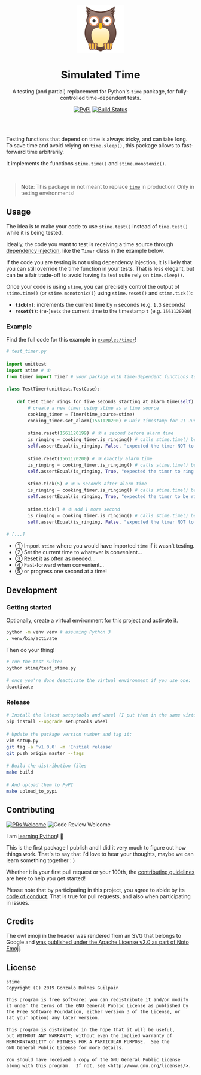 <p align='center'><img width="128" src='./vendor/noto-emoji-owl.png' alt="🦉 An owl emoji"/></p>
<h1 align='center'>Simulated Time</h1>

<p align="center">A testing (and partial) replacement for Python's <code>time</code> package, for fully-controlled time-dependent tests.</p>
<p align="center">
  <a href="https://pypi.org/project/stime"><img alt="PyPI" src="https://img.shields.io/pypi/v/stime.svg" /></a>
  <a href="https://travis-ci.org/gonzalo-bulnes/stime"><img alt="Build Status" src="https://travis-ci.org/gonzalo-bulnes/stime.svg?branch=master" /></a>
</p>

<br /><br />

Testing functions that depend on time is always tricky, and can take long. To save time and avoid relying on `time.sleep()`, this package allows to fast-forward time arbitrarily.

It implements the functions `stime.time()` and `stime.monotonic()`.

<br />

> **Note**: This package in not meant to replace [`time`][time] in production! Only in testing environments!

  [time]: https://docs.python.org/3/library/time.html

Usage
-----

The idea is to make your code to use `stime.test()` instead of `time.test()` while it is being tested.

Ideally, the code you want to test is receiving a time source through [dependency injection][di], like the `Timer` class in the example below.

  [di]: https://www.jamesshore.com/Blog/Dependency-Injection-Demystified.html

If the code you are testing is not using dependency injection, it is likely that you can still override the time function in your tests. That is less elegant, but can be a fair trade-off to avoid having its test suite rely on `time.sleep()`.

Once your code is using `stime`, you can precisely control the output of `stime.time()` (or `stime.monotonic()`) using `stime.reset()` and `stime.tick()`:

- **`tick(n)`**: increments the current time by `n` seconds (e.g. `1.3` seconds)
- **`reset(t)`**: (re-)sets the current time to the timestamp `t` (e.g. `1561120200`)

### Example

Find the full code for this example in [`examples/timer`](./examples/timer)!

```python
# test_timer.py

import unittest
import stime # ①
from timer import Timer # your package with time-dependent functions to be tested

class TestTimer(unittest.TestCase):

    def test_timer_rings_for_five_seconds_starting_at_alarm_time(self):
        # create a new timer using stime as a time source
        cooking_timer = Timer(time_source=stime)
        cooking_timer.set_alarm(1561120200) # Unix timestamp for 21 June 2019 around noon

        stime.reset(1561120199) # ② a second before alarm time
        is_ringing = cooking_timer.is_ringing() # calls stime.time() because it is the timer time_source
        self.assertEqual(is_ringing, False, "expected the timer NOT to ring before alarm time")

        stime.reset(1561120200) # ③ exactly alarm time
        is_ringing = cooking_timer.is_ringing() # calls stime.time() because it is the timer time_source
        self.assertEqual(is_ringing, True, "expected the timer to ring at alarm time")

        stime.tick(5) # ④ 5 seconds after alarm time
        is_ringing = cooking_timer.is_ringing() # calls stime.time() because it is the timer time_source
        self.assertEqual(is_ringing, True, "expected the timer to be ringing 5 seconds after alarm time")

        stime.tick() # ⑤ add 1 more second
        is_ringing = cooking_timer.is_ringing() # calls stime.time() because it is the timer time_source
        self.assertEqual(is_ringing, False, "expected the timer NOT to be ringing 6 seconds after alarm time")

# [...]
```

- ① Import `stime` where you would have imported `time` if it wasn't testing.
- ② Set the current time to whatever is convenient...
- ③ Reset it as often as needed...
- ④ Fast-forward when convenient...
- ⑤ or progress one second at a time!

Development
-----------

### Getting started

Optionally, create a virtual environment for this project and activate it.

```bash
python -m venv venv # assuming Python 3
. venv/bin/activate
```

Then do your thing!

```bash
# run the test suite:
python stime/test_stime.py

# once you're done deactivate the virtual environment if you use one:
deactivate
```

### Release

```bash
# Install the latest setuptools and wheel (I put them in the same virtual environment)
pip install --upgrade setuptools wheel

# Update the package version number and tag it:
vim setup.py
git tag -a 'v1.0.0' -m 'Initial release'
git push origin master --tags

# Build the distribution files
make build

# And upload them to PyPI
make upload_to_pypi
```

Contributing
------------

[![PRs Welcome](https://img.shields.io/badge/PRs-welcome-e7359e.svg?style=popout)](http://makeapullrequest.com)
![Code Review Welcome](https://img.shields.io/badge/code%20review-welcome-e7359e.svg?style=popout)

I am [learning Python](https://github.com/gonzalo-bulnes/kata-python-web-app)! 🎉

This is the first package I publish and I did it very much to figure out how things work. That's to say that I'd love to hear your thoughts, maybe we can learn something together : )

Whether it is your first pull request or your 100th, the [contributing guidelines][contributing] are here to help you get started!

Please note that by participating in this project, you agree to abide by its [code of conduct]. That is true for pull requests, and also when participating in issues.

  [contributing]: ./CONTRIBUTING.md
  [code of conduct]: ./CODE_OF_CONDUCT.md

Credits
-------

The owl emoji in the header was rendered from an SVG that belongs to Google and [was published under the Apache License v2.0 as part of Noto Emoji](https://github.com/googlei18n/noto-emoji).

License
-------

    stime
    Copyright (C) 2019 Gonzalo Bulnes Guilpain

    This program is free software: you can redistribute it and/or modify
    it under the terms of the GNU General Public License as published by
    the Free Software Foundation, either version 3 of the License, or
    (at your option) any later version.

    This program is distributed in the hope that it will be useful,
    but WITHOUT ANY WARRANTY; without even the implied warranty of
    MERCHANTABILITY or FITNESS FOR A PARTICULAR PURPOSE.  See the
    GNU General Public License for more details.

    You should have received a copy of the GNU General Public License
    along with this program.  If not, see <http://www.gnu.org/licenses/>.

